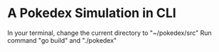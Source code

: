 # A Pokedex Simulation in CLI
In your terminal, change the current directory to "~/pokedex/src"
Run command "go build" and "./pokedex"
